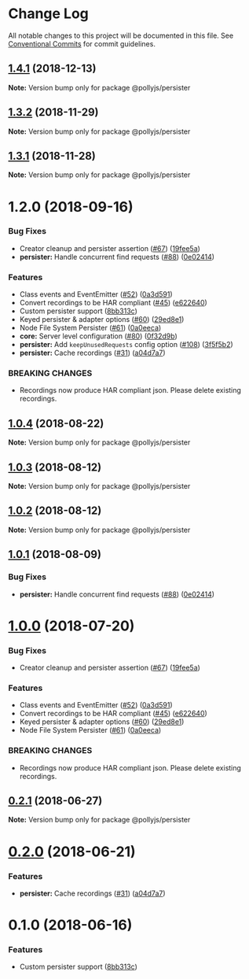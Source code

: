 # Change Log

All notable changes to this project will be documented in this file.
See [Conventional Commits](https://conventionalcommits.org) for commit guidelines.

## [1.4.1](https://github.com/netflix/pollyjs/tree/master/packages/@pollyjs/persister/compare/v1.4.0...v1.4.1) (2018-12-13)

**Note:** Version bump only for package @pollyjs/persister

## [1.3.2](https://github.com/netflix/pollyjs/tree/master/packages/@pollyjs/persister/compare/v1.3.1...v1.3.2) (2018-11-29)

**Note:** Version bump only for package @pollyjs/persister

## [1.3.1](https://github.com/netflix/pollyjs/tree/master/packages/@pollyjs/persister/compare/v1.2.0...v1.3.1) (2018-11-28)

**Note:** Version bump only for package @pollyjs/persister

<a name="1.2.0"></a>

# 1.2.0 (2018-09-16)

### Bug Fixes

- Creator cleanup and persister assertion ([#67](<https://github.com/netflix/pollyjs/tree/master/packages/[@pollyjs](https://github.com/pollyjs)/persister/issues/67>)) ([19fee5a](https://github.com/netflix/pollyjs/tree/master/packages/@pollyjs/persister/commit/19fee5a))
- **persister:** Handle concurrent find requests ([#88](<https://github.com/netflix/pollyjs/tree/master/packages/[@pollyjs](https://github.com/pollyjs)/persister/issues/88>)) ([0e02414](https://github.com/netflix/pollyjs/tree/master/packages/@pollyjs/persister/commit/0e02414))

### Features

- Class events and EventEmitter ([#52](<https://github.com/netflix/pollyjs/tree/master/packages/[@pollyjs](https://github.com/pollyjs)/persister/issues/52>)) ([0a3d591](https://github.com/netflix/pollyjs/tree/master/packages/@pollyjs/persister/commit/0a3d591))
- Convert recordings to be HAR compliant ([#45](<https://github.com/netflix/pollyjs/tree/master/packages/[@pollyjs](https://github.com/pollyjs)/persister/issues/45>)) ([e622640](https://github.com/netflix/pollyjs/tree/master/packages/@pollyjs/persister/commit/e622640))
- Custom persister support ([8bb313c](https://github.com/netflix/pollyjs/tree/master/packages/@pollyjs/persister/commit/8bb313c))
- Keyed persister & adapter options ([#60](<https://github.com/netflix/pollyjs/tree/master/packages/[@pollyjs](https://github.com/pollyjs)/persister/issues/60>)) ([29ed8e1](https://github.com/netflix/pollyjs/tree/master/packages/@pollyjs/persister/commit/29ed8e1))
- Node File System Persister ([#61](<https://github.com/netflix/pollyjs/tree/master/packages/[@pollyjs](https://github.com/pollyjs)/persister/issues/61>)) ([0a0eeca](https://github.com/netflix/pollyjs/tree/master/packages/@pollyjs/persister/commit/0a0eeca))
- **core:** Server level configuration ([#80](<https://github.com/netflix/pollyjs/tree/master/packages/[@pollyjs](https://github.com/pollyjs)/persister/issues/80>)) ([0f32d9b](https://github.com/netflix/pollyjs/tree/master/packages/@pollyjs/persister/commit/0f32d9b))
- **persister:** Add `keepUnusedRequests` config option ([#108](<https://github.com/netflix/pollyjs/tree/master/packages/[@pollyjs](https://github.com/pollyjs)/persister/issues/108>)) ([3f5f5b2](https://github.com/netflix/pollyjs/tree/master/packages/@pollyjs/persister/commit/3f5f5b2))
- **persister:** Cache recordings ([#31](<https://github.com/netflix/pollyjs/tree/master/packages/[@pollyjs](https://github.com/pollyjs)/persister/issues/31>)) ([a04d7a7](https://github.com/netflix/pollyjs/tree/master/packages/@pollyjs/persister/commit/a04d7a7))

### BREAKING CHANGES

- Recordings now produce HAR compliant json. Please delete existing recordings.

<a name="1.0.4"></a>

## [1.0.4](https://github.com/netflix/pollyjs/tree/master/packages/@pollyjs/persister/compare/@pollyjs/persister@1.0.3...@pollyjs/persister@1.0.4) (2018-08-22)

**Note:** Version bump only for package @pollyjs/persister

<a name="1.0.3"></a>

## [1.0.3](https://github.com/netflix/pollyjs/tree/master/packages/@pollyjs/persister/compare/@pollyjs/persister@1.0.2...@pollyjs/persister@1.0.3) (2018-08-12)

**Note:** Version bump only for package @pollyjs/persister

<a name="1.0.2"></a>

## [1.0.2](https://github.com/netflix/pollyjs/tree/master/packages/@pollyjs/persister/compare/@pollyjs/persister@1.0.1...@pollyjs/persister@1.0.2) (2018-08-12)

**Note:** Version bump only for package @pollyjs/persister

<a name="1.0.1"></a>

## [1.0.1](https://github.com/netflix/pollyjs/tree/master/packages/@pollyjs/persister/compare/@pollyjs/persister@1.0.0...@pollyjs/persister@1.0.1) (2018-08-09)

### Bug Fixes

- **persister:** Handle concurrent find requests ([#88](<https://github.com/netflix/pollyjs/tree/master/packages/[@pollyjs](https://github.com/pollyjs)/persister/issues/88>)) ([0e02414](https://github.com/netflix/pollyjs/tree/master/packages/@pollyjs/persister/commit/0e02414))

<a name="1.0.0"></a>

# [1.0.0](https://github.com/netflix/pollyjs/tree/master/packages/@pollyjs/persister/compare/@pollyjs/persister@0.2.1...@pollyjs/persister@1.0.0) (2018-07-20)

### Bug Fixes

- Creator cleanup and persister assertion ([#67](<https://github.com/netflix/pollyjs/tree/master/packages/[@pollyjs](https://github.com/pollyjs)/persister/issues/67>)) ([19fee5a](https://github.com/netflix/pollyjs/tree/master/packages/@pollyjs/persister/commit/19fee5a))

### Features

- Class events and EventEmitter ([#52](<https://github.com/netflix/pollyjs/tree/master/packages/[@pollyjs](https://github.com/pollyjs)/persister/issues/52>)) ([0a3d591](https://github.com/netflix/pollyjs/tree/master/packages/@pollyjs/persister/commit/0a3d591))
- Convert recordings to be HAR compliant ([#45](<https://github.com/netflix/pollyjs/tree/master/packages/[@pollyjs](https://github.com/pollyjs)/persister/issues/45>)) ([e622640](https://github.com/netflix/pollyjs/tree/master/packages/@pollyjs/persister/commit/e622640))
- Keyed persister & adapter options ([#60](<https://github.com/netflix/pollyjs/tree/master/packages/[@pollyjs](https://github.com/pollyjs)/persister/issues/60>)) ([29ed8e1](https://github.com/netflix/pollyjs/tree/master/packages/@pollyjs/persister/commit/29ed8e1))
- Node File System Persister ([#61](<https://github.com/netflix/pollyjs/tree/master/packages/[@pollyjs](https://github.com/pollyjs)/persister/issues/61>)) ([0a0eeca](https://github.com/netflix/pollyjs/tree/master/packages/@pollyjs/persister/commit/0a0eeca))

### BREAKING CHANGES

- Recordings now produce HAR compliant json. Please delete existing recordings.

<a name="0.2.1"></a>

## [0.2.1](https://github.com/netflix/pollyjs/tree/master/packages/@pollyjs/persister/compare/@pollyjs/persister@0.2.0...@pollyjs/persister@0.2.1) (2018-06-27)

**Note:** Version bump only for package @pollyjs/persister

<a name="0.2.0"></a>

# [0.2.0](https://github.com/netflix/pollyjs/tree/master/packages/@pollyjs/persister/compare/@pollyjs/persister@0.1.0...@pollyjs/persister@0.2.0) (2018-06-21)

### Features

- **persister:** Cache recordings ([#31](<https://github.com/netflix/pollyjs/tree/master/packages/[@pollyjs](https://github.com/pollyjs)/persister/issues/31>)) ([a04d7a7](https://github.com/netflix/pollyjs/tree/master/packages/@pollyjs/persister/commit/a04d7a7))

<a name="0.1.0"></a>

# 0.1.0 (2018-06-16)

### Features

- Custom persister support ([8bb313c](https://github.com/netflix/pollyjs/tree/master/packages/@pollyjs/persister/commit/8bb313c))
